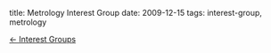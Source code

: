 title: Metrology Interest Group
date: 2009-12-15 
tags: interest-group, metrology


[&larr; Interest Groups](/4m-association/interest-groups.html)